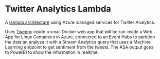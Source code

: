 # Twitter Analytics Lambda

A [lambda architecture](https://en.wikipedia.org/wiki/Lambda_architecture) using Azure managed services for Twitter Analytics.

Uses [Tweepy](https://github.com/tweepy/tweepy) inside a small Docker web app that will be run inside a Web App for Linux Containers in Azure, connected to an Event Hubs to partition the data an analyze it with a Stream Analytics query that uses a Machine Learning endpoint to get sentiment from the tweets.
The ASA output goes to PowerBI to show the information in realtime.

